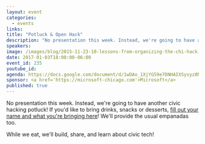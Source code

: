 ```yaml
---
layout: event
categories: 
  - events
links:
title: "Potluck & Open Hack"
description: "No presentation this week. Instead, we're going to have another civic hacking potluck! If you'd like, please bring drinks, snacks or desserts! We'll provide the usual empanadas too. While we eat, we'll build, share, and learn about civic tech!"
speakers:
image: /images/blog/2015-11-23-10-lessons-from-organizing-the-chi-hack-night/img10.jpg
date: 2017-01-03T18:00:00-06:00
event_id: 235
youtube_id: 
agenda: https://docs.google.com/document/d/1wDAo_1XjYG59e7DNHAIXSysyz8Ns04vmoltY3KUe_Ys/edit#
sponsor: <a href='https://microsoft-chicago.com'>Microsoft</a>
published: true
---
```


No presentation this week. Instead, we're going to have another civic hacking potluck! If you'd like to bring drinks, snacks or desserts, [fill out your name and what you're bringing here](https://docs.google.com/spreadsheets/d/1fBcPpD2TF7PsDa_J8-g_-Ux5ay6tCE8Earu6llKYsXA/edit#gid=0)! We'll provide the usual empanadas too.

While we eat, we'll build, share, and learn about civic tech!